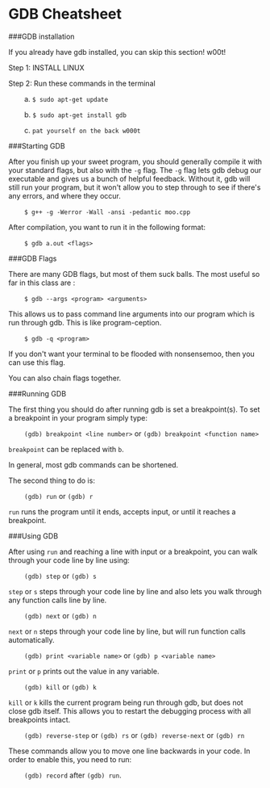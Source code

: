 GDB Cheatsheet
===


###GDB installation

If you already have gdb installed, you can skip this section! w00t!

Step 1: INSTALL LINUX

Step 2: Run these commands in the terminal

&nbsp;&nbsp;&nbsp;&nbsp;&nbsp;&nbsp;&nbsp;&nbsp;a. `$ sudo apt-get update`

&nbsp;&nbsp;&nbsp;&nbsp;&nbsp;&nbsp;&nbsp;&nbsp;b. `$ sudo apt-get install gdb`

&nbsp;&nbsp;&nbsp;&nbsp;&nbsp;&nbsp;&nbsp;&nbsp;c. `pat yourself on the back w000t`

###Starting GDB

After you finish up your sweet program, you should generally compile it with your standard flags, but also with the `-g` flag. The `-g` flag lets gdb debug our executable and gives us a bunch of helpful feedback. Without it, gdb will still run your program, but it won't allow you to step through to see if there's any errors, and where they occur. 

&nbsp;&nbsp;&nbsp;&nbsp;&nbsp;&nbsp;&nbsp;&nbsp;`$ g++ -g -Werror -Wall -ansi -pedantic moo.cpp `

After compilation, you want to run it in the following format:

&nbsp;&nbsp;&nbsp;&nbsp;&nbsp;&nbsp;&nbsp;&nbsp;`$ gdb a.out <flags>`

###GDB Flags

There are many GDB flags, but most of them suck balls. The most useful so far in this class are :<br>

&nbsp;&nbsp;&nbsp;&nbsp;&nbsp;&nbsp;&nbsp;&nbsp;`$ gdb --args <program> <arguments>`

This allows us to pass command line arguments into our program which is run through gdb. This is like program-ception.

&nbsp;&nbsp;&nbsp;&nbsp;&nbsp;&nbsp;&nbsp;&nbsp;`$ gdb -q <program>`

If you don't want your terminal to be flooded with nonsensemoo, then you can use this flag.

You can also chain flags together. 

###Running GDB

The first thing you should do after running gdb is set a breakpoint(s). To set a breakpoint in your program simply type:

&nbsp;&nbsp;&nbsp;&nbsp;&nbsp;&nbsp;&nbsp;&nbsp;`(gdb) breakpoint <line number>` or `(gdb) breakpoint <function name>`

`breakpoint` can be replaced with `b`.

In general, most gdb commands can be shortened.

The second thing to do is:

&nbsp;&nbsp;&nbsp;&nbsp;&nbsp;&nbsp;&nbsp;&nbsp;`(gdb) run` or `(gdb) r`

`run` runs the program until it ends, accepts input, or until it reaches a breakpoint.

###Using GDB

After using `run` and reaching a line with input or a breakpoint, you can walk through your code line by line using:

&nbsp;&nbsp;&nbsp;&nbsp;&nbsp;&nbsp;&nbsp;&nbsp;`(gdb) step` or `(gdb) s`

`step` or `s` steps through your code line by line and also lets you walk through any function calls line by line.

&nbsp;&nbsp;&nbsp;&nbsp;&nbsp;&nbsp;&nbsp;&nbsp;`(gdb) next` or `(gdb) n`

`next` or `n` steps through your code line by line, but will run function calls automatically.

&nbsp;&nbsp;&nbsp;&nbsp;&nbsp;&nbsp;&nbsp;&nbsp;`(gdb) print <variable name>` or `(gdb) p <variable name>`

`print` or `p` prints out the value in any variable.

&nbsp;&nbsp;&nbsp;&nbsp;&nbsp;&nbsp;&nbsp;&nbsp;`(gdb) kill` or `(gdb) k`

`kill` or `k` kills the current program being run through gdb, but does not close gdb itself. This allows you to restart the debugging process with all breakpoints intact.

&nbsp;&nbsp;&nbsp;&nbsp;&nbsp;&nbsp;&nbsp;&nbsp;`(gdb) reverse-step` or `(gdb) rs` or `(gdb) reverse-next` or `(gdb) rn`

These commands allow you to move one line backwards in your code. In order to enable this, you need to run:

&nbsp;&nbsp;&nbsp;&nbsp;&nbsp;&nbsp;&nbsp;&nbsp;`(gdb) record` after `(gdb) run`.



